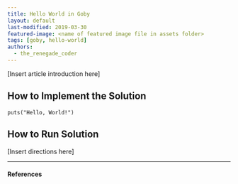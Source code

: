 ```yaml
---
title: Hello World in Goby
layout: default
last-modified: 2019-03-30
featured-image: <name of featured image file in assets folder>
tags: [goby, hello-world]
authors:
  - the_renegade_coder
---
```

  
[Insert article introduction here]

## How to Implement the Solution

```goby
puts("Hello, World!")
```

## How to Run Solution

[Insert directions here]

---

#### References

[^1]: [some IEEE reference]
